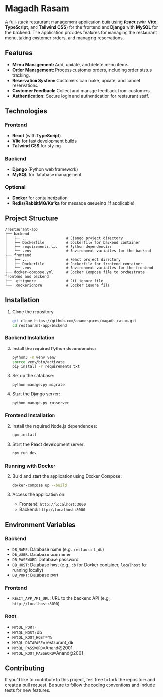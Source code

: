 # Magadh Rasam

A full-stack restaurant management application built using **React** (with **Vite**, **TypeScript**, and **Tailwind CSS**) for the frontend and **Django** with **MySQL** for the backend. The application provides features for managing the restaurant menu, taking customer orders, and managing reservations.

## Features

- **Menu Management:** Add, update, and delete menu items.
- **Order Management:** Process customer orders, including order status tracking.
- **Reservation System:** Customers can make, update, and cancel reservations.
- **Customer Feedback:** Collect and manage feedback from customers.
- **Authentication:** Secure login and authentication for restaurant staff.
  
## Technologies

### Frontend
- **React** (with **TypeScript**)
- **Vite** for fast development builds
- **Tailwind CSS** for styling

### Backend
- **Django** (Python web framework)
- **MySQL** for database management

### Optional
- **Docker** for containerization
- **Redis/RabbitMQ/Kafka** for message queueing (if applicable)

## Project Structure

```
/restaurant-app
├── backend
│   ├── ...                 # Django project directory
│   ├── Dockerfile          # Dockerfile for backend container
│   ├── requirements.txt    # Python dependencies
│   └── .env                # Environment variables for the backend
├── frontend
│   ├── ...                 # React project directory
│   ├── Dockerfile          # Dockerfile for frontend container
│   └── .env                # Environment variables for the frontend
├── docker-compose.yml      # Docker Compose file to orchestrate frontend and backend
├── .gitignore              # Git ignore file
└── .dockerignore           # Docker ignore file
```

## Installation

1. Clone the repository:
   ```bash
   git clone https://github.com/anandspaces/magadh-rasam.git
   cd restaurant-app/backend
   ```

### Backend Installation

2. Install the required Python dependencies:
   ```bash
   python3 -m venv venv
   source venv/bin/activate
   pip install -r requirements.txt
   ```

3. Set up the database:
   ```bash
   python manage.py migrate
   ```

4. Start the Django server:
   ```bash
   python manage.py runserver
   ```

### Frontend Installation

2. Install the required Node.js dependencies:
   ```bash
   npm install
   ```

3. Start the React development server:
   ```bash
   npm run dev
   ```

### Running with Docker

2. Build and start the application using Docker Compose:
   ```bash
   docker-compose up --build
   ```

3. Access the application on:
   - Frontend: `http://localhost:3000`
   - Backend: `http://localhost:8000`

## Environment Variables

### Backend
- `DB_NAME`: Database name (e.g., `restaurant_db`)
- `DB_USER`: Database username
- `DB_PASSWORD`: Database password
- `DB_HOST`: Database host (e.g., `db` for Docker container, `localhost` for running locally)
- `DB_PORT`: Database port

### Frontend
- `REACT_APP_API_URL`: URL to the backend API (e.g., `http://localhost:8000`)

### Root
- `MYSQL_PORT`=
- `MYSQL_HOST`=db
- `MYSQL_ROOT_HOST`=%
- `MYSQL_DATABASE`=restaurant_db
- `MYSQL_PASSWORD`=Anand@2001
- `MYSQL_ROOT_PASSWORD`=Anand@2001

## Contributing

If you'd like to contribute to this project, feel free to fork the repository and create a pull request. Be sure to follow the coding conventions and include tests for new features.
